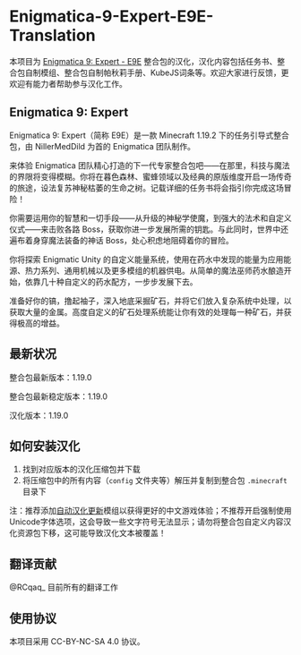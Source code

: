 # Enigmatica-9-Expert-E9E-Translation

本项目为 [Enigmatica 9: Expert - E9E](https://www.curseforge.com/minecraft/modpacks/enigmatica9expert) 整合包的汉化，汉化内容包括任务书、整合包自制模组、整合包自制帕秋莉手册、KubeJS词条等。欢迎大家进行反馈，更欢迎有能力者帮助参与汉化工作。

## Enigmatica 9: Expert

Enigmatica 9: Expert（简称 E9E）是一款 Minecraft 1.19.2 下的任务引导式整合包，由 NillerMedDild 为首的 Enigmatica 团队制作。

来体验 Enigmatica 团队精心打造的下一代专家整合包吧——在那里，科技与魔法的界限将变得模糊。你将在暮色森林、蜜蜂领域以及经典的原版维度开启一场传奇的旅途，设法复苏神秘枯萎的生命之树。记载详细的任务书将会指引你完成这场冒险！

你需要运用你的智慧和一切手段——从升级的神秘学使魔，到强大的法术和自定义仪式——来击败各路 Boss，获取你进一步发展所需的钥匙。与此同时，世界中还遍布着身穿魔法装备的神话 Boss，处心积虑地阻碍着你的冒险。

你将探索 Enigmatic Unity 的自定义能量系统，使用在药水中发现的能量为应用能源、热力系列、通用机械以及更多模组的机器供电。从简单的魔法巫师药水酿造开始，依靠几十种自定义的药水配方，一步步发展下去。

准备好你的镐，撸起袖子，深入地底采掘矿石，并将它们放入复杂系统中处理，以获取大量的金属。高度自定义的矿石处理系统能让你有效的处理每一种矿石，并获得极高的增益。

## 最新状况

整合包最新版本：1.19.0

整合包最新稳定版本：1.19.0

汉化版本：1.19.0

## 如何安装汉化

1. 找到对应版本的汉化压缩包并下载
2. 将压缩包中的所有内容（`config` 文件夹等）解压并复制到整合包 `.minecraft` 目录下

注：推荐添加[自动汉化更新](https://www.curseforge.com/minecraft/mc-mods/i18nupdatemod)模组以获得更好的中文游戏体验；不推荐开启强制使用Unicode字体选项，这会导致一些文字符号无法显示；请勿将整合包自定义内容汉化资源包下移，这可能导致汉化文本被覆盖！

## 翻译贡献

@RCqaq_ 目前所有的翻译工作

## 使用协议

本项目采用 CC-BY-NC-SA 4.0 协议。
